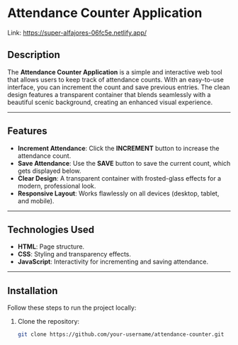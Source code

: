 # Attendance Counter Application

Link:   https://super-alfajores-06fc5e.netlify.app/

## Description
The **Attendance Counter Application** is a simple and interactive web tool that allows users to keep track of attendance counts. With an easy-to-use interface, you can increment the count and save previous entries. The clean design features a transparent container that blends seamlessly with a beautiful scenic background, creating an enhanced visual experience.

---

## Features
- **Increment Attendance**: Click the **INCREMENT** button to increase the attendance count.
- **Save Attendance**: Use the **SAVE** button to save the current count, which gets displayed below.
- **Clear Design**: A transparent container with frosted-glass effects for a modern, professional look.
- **Responsive Layout**: Works flawlessly on all devices (desktop, tablet, and mobile).

---

## Technologies Used
- **HTML**: Page structure.
- **CSS**: Styling and transparency effects.
- **JavaScript**: Interactivity for incrementing and saving attendance.

---

## Installation
Follow these steps to run the project locally:

1. Clone the repository:
   ```bash
   git clone https://github.com/your-username/attendance-counter.git
